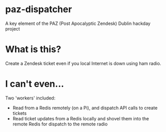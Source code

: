 paz-dispatcher
==============
A key element of the PAZ (Post Apocalyptic Zendesk) Dublin hackday project

What is this? 
==============
Create a Zendesk ticket even if you local Internet is down using ham radio.

I can't even...
==============
Two 'workers' included:

* Read from a Redis remotely (on a Pi), and dispatch API calls to create tickets
* Read ticket updates from a Redis locally and shovel them into the remote Redis for dispatch to the remote radio
